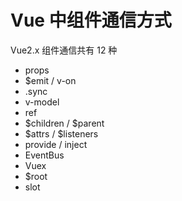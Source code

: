 # Vue 中组件通信方式

Vue2.x 组件通信共有 12 种

- props
- $emit / v-on
- .sync
- v-model
- ref
- $children / $parent
- $attrs / $listeners
- provide / inject
- EventBus
- Vuex
- $root
- slot
